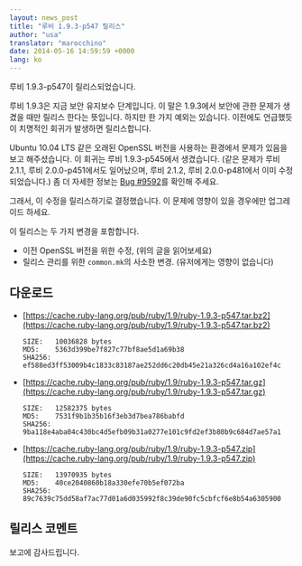 ```yaml
---
layout: news_post
title: "루비 1.9.3-p547 릴리스"
author: "usa"
translator: "marocchino"
date: 2014-05-16 14:59:59 +0000
lang: ko
---
```


루비 1.9.3-p547이 릴리스되었습니다.

루비 1.9.3은 지금 보안 유지보수 단계입니다.
이 말은 1.9.3에서 보안에 관한 문제가 생겼을 때만 릴리스 한다는 뜻입니다.
하지만 한 가지 예외는 있습니다.
이전에도 언급했듯이 치명적인 회귀가 발생하면 릴리스합니다.

Ubuntu 10.04 LTS 같은 오래된 OpenSSL 버전을 사용하는 환경에서 문제가 있음을 보고
해주셨습니다.
이 회귀는 루비 1.9.3-p545에서 생겼습니다. (같은 문제가 루비 2.1.1, 루비
2.0.0-p451에서도 일어났으며, 루비 2.1.2, 루비 2.0.0-p481에서 이미 수정되었습니다.)
좀 더 자세한 정보는 [Bug #9592](https://bugs.ruby-lang.org/issues/9592)를 확인해 주세요.

그래서, 이 수정을 릴리스하기로 결정했습니다.
이 문제에 영향이 있을 경우에만 업그레이드 하세요.

이 릴리스는 두 가지 변경을 포함합니다.

* 이전 OpenSSL 버전을 위한 수정, (위의 글을 읽어보세요)
* 릴리스 관리를 위한 `common.mk`의 사소한 변경. (유저에게는 영향이 없습니다)

## 다운로드

* [https://cache.ruby-lang.org/pub/ruby/1.9/ruby-1.9.3-p547.tar.bz2](https://cache.ruby-lang.org/pub/ruby/1.9/ruby-1.9.3-p547.tar.bz2)

      SIZE:   10036828 bytes
      MD5:    5363d399be7f827c77bf8ae5d1a69b38
      SHA256: ef588ed3ff53009b4c1833c83187ae252dd6c20db45e21a326cd4a16a102ef4c

* [https://cache.ruby-lang.org/pub/ruby/1.9/ruby-1.9.3-p547.tar.gz](https://cache.ruby-lang.org/pub/ruby/1.9/ruby-1.9.3-p547.tar.gz)

      SIZE:   12582375 bytes
      MD5:    7531f9b1b35b16f3eb3d7bea786babfd
      SHA256: 9ba118e4aba04c430bc4d5efb09b31a0277e101c9fd2ef3b80b9c684d7ae57a1

* [https://cache.ruby-lang.org/pub/ruby/1.9/ruby-1.9.3-p547.zip](https://cache.ruby-lang.org/pub/ruby/1.9/ruby-1.9.3-p547.zip)

      SIZE:   13970935 bytes
      MD5:    40ce2040860b18a330efe70b5ef072ba
      SHA256: 89c7639c75dd58af7ac77d01a6d035992f8c39de90fc5cbfcf6e8b54a6305900

## 릴리스 코멘트

보고에 감사드립니다.
